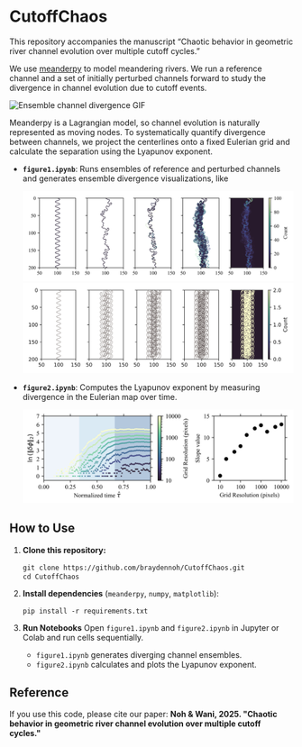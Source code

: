 # CutoffChaos

This repository accompanies the manuscript “Chaotic behavior in geometric river channel evolution over multiple cutoff cycles.”

We use [meanderpy](https://github.com/zsylvester/meanderpy) to model meandering rivers. We run a reference channel and a set of initially perturbed channels forward to study the divergence in channel evolution due to cutoff events.

![Ensemble channel divergence GIF](https://github.com/braydennoh/CutoffChaos/blob/main/figure/1.gif)

Meanderpy is a Lagrangian model, so channel evolution is naturally represented as moving nodes. To systematically quantify divergence between channels, we project the centerlines onto a fixed Eulerian grid and calculate the separation using the Lyapunov exponent.

* **`figure1.ipynb`**: Runs ensembles of reference and perturbed channels and generates ensemble divergence visualizations, like  
  
  ![Ensemble divergence example](https://github.com/braydennoh/CutoffChaos/blob/main/figure/chaosriver1.svg)
  ![Ensemble divergence example](https://github.com/braydennoh/CutoffChaos/blob/main/figure/chaosriver2.svg)


* **`figure2.ipynb`**: Computes the Lyapunov exponent by measuring divergence in the Eulerian map over time.  
  
  ![Lyapunov exponent example](https://github.com/braydennoh/CutoffChaos/blob/main/figure/3.png)


## How to Use

1. **Clone this repository:**

   ```
   git clone https://github.com/braydennoh/CutoffChaos.git
   cd CutoffChaos
   ```

2. **Install dependencies** (`meanderpy`, `numpy`, `matplotlib`):

   ```
   pip install -r requirements.txt
   ```

3. **Run Notebooks**
   Open `figure1.ipynb` and `figure2.ipynb` in Jupyter or Colab and run cells sequentially.

   * `figure1.ipynb` generates diverging channel ensembles.
   * `figure2.ipynb` calculates and plots the Lyapunov exponent.


## Reference

If you use this code, please cite our paper:
**Noh & Wani, 2025. "Chaotic behavior in geometric river channel evolution over multiple cutoff cycles."**
